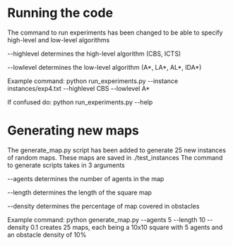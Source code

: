 # Running the code
The command to run experiments has been changed to be able to specify high-level and low-level algorithms

--highlevel determines the high-level algorithm (CBS, ICTS)

--lowlevel determines the low-level algorithm (A*, LA*, AL*, IDA*)

Example command:
python run_experiments.py --instance instances/exp4.txt --highlevel CBS --lowlevel A*

If confused do:
python run_experiments.py --help

# Generating new maps
The generate_map.py script has been added to generate 25 new instances of random maps. These maps are saved in ./test_instances
The command to generate scripts takes in 3 arguments 
 
 --agents determines the number of agents in the map

 --length determines the length of the square map

 --density determines the percentage of map covered in obstacles

 Example command:
 python generate_map.py --agents 5 --length 10 --density 0.1
 creates 25 maps, each being a 10x10 square with 5 agents and an obstacle density of 10%
